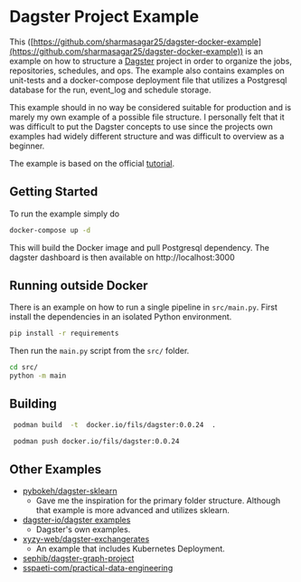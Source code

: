 # Dagster Project Example

This ([https://github.com/sharmasagar25/dagster-docker-example](https://github.com/sharmasagar25/dagster-docker-example)) 
is an example on how to structure a [Dagster] project in order to organize
the jobs, repositories, schedules, and ops. The example also contains
examples on unit-tests and a docker-compose deployment file that utilizes a
Postgresql database for the run, event_log and schedule storage.

This example should in no way be considered suitable for production and is
marely my own example of a possible file structure. I personally felt that it
was difficult to put the Dagster concepts to use since the projects own examples
had widely different structure and was difficult to overview as a beginner.

The example is based on the official [tutorial].

## Getting Started

To run the example simply do

```bash
docker-compose up -d
```

This will build the Docker image and pull Postgresql dependency. The dagster
dashboard is then available on http://localhost:3000

## Running outside Docker

There is an example on how to run a single pipeline in `src/main.py`. First
install the dependencies in an isolated Python environment.

```bash
pip install -r requirements
```

Then run the `main.py` script from the `src/` folder.

```bash
cd src/
python -m main
```

## Building

```bash
 podman build  -t  docker.io/fils/dagster:0.0.24  .
```

```bash
 podman push docker.io/fils/dagster:0.0.24
```

## Other Examples

- [pybokeh/dagster-sklearn]
  - Gave me the inspiration for the primary folder structure. Although that
    example is more advanced and utilizes sklearn.
- [dagster-io/dagster examples]
  - Dagster's own examples.
- [xyzy-web/dagster-exchangerates]
  - An example that includes Kubernetes Deployment.
- [sephib/dagster-graph-project]
- [sspaeti-com/practical-data-engineering]

[Dagster]: https://dagster.io/
[tutorial]:https://docs.dagster.io/tutorial
[pybokeh/dagster-sklearn]: https://github.com/pybokeh/dagster-sklearn
[dagster-io/dagster examples]: https://github.com/dagster-io/dagster
[xyzy-web/dagster-exchangerates]: https://github.com/xyzy-web/dagster-exchangerates
[sephib/dagster-graph-project]: https://github.com/sephib/dagster-graph-project
[sspaeti-com/practical-data-engineering]: https://github.com/sspaeti-com/practical-data-engineering
